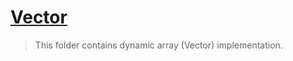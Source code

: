 # [Vector](/include/Vector/README.md)

> This folder contains dynamic array (Vector) implementation.

